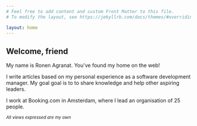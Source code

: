 ```yaml
---
# Feel free to add content and custom Front Matter to this file.
# To modify the layout, see https://jekyllrb.com/docs/themes/#overriding-theme-defaults

layout: home
---
```


## Welcome, friend

My name is Ronen Agranat.
You've found my home on the web!

I write articles based on my personal experience as a software development manager.
My goal goal is to to share knowledge and help other aspiring leaders.

I work at Booking.com in Amsterdam, where I lead an organisation of 25 people.

<small>*All views expressed are my own*</small>
